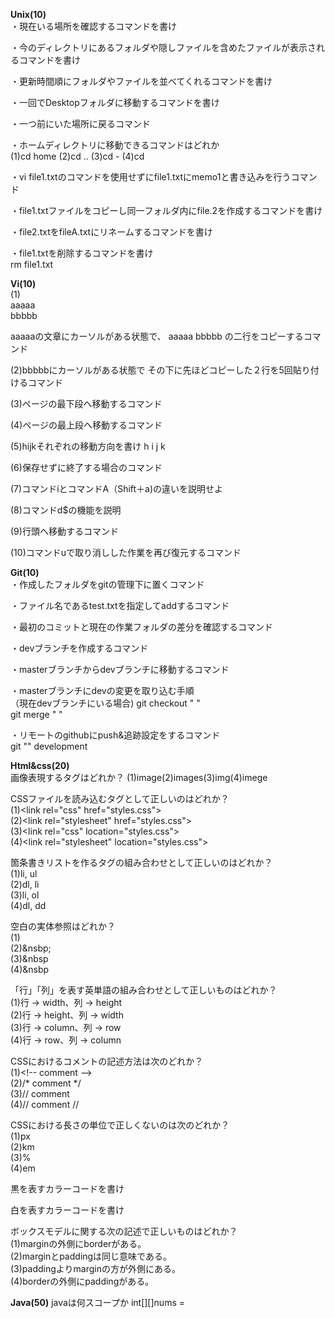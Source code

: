 **Unix(10)**  
・現在いる場所を確認するコマンドを書け  

・今のディレクトリにあるフォルダや隠しファイルを含めたファイルが表示されるコマンドを書け  

・更新時間順にフォルダやファイルを並べてくれるコマンドを書け  

・一回でDesktopフォルダに移動するコマンドを書け  

・一つ前にいた場所に戻るコマンド  

・ホームディレクトリに移動できるコマンドはどれか  
(1)cd home (2)cd .. (3)cd - (4)cd  

・vi file1.txtのコマンドを使用せずにfile1.txtにmemo1と書き込みを行うコマンド  

・file1.txtファイルをコピーし同一フォルダ内にfile.2を作成するコマンドを書け  

・file2.txtをfileA.txtにリネームするコマンドを書け  

・file1.txtを削除するコマンドを書け  
rm file1.txt


**Vi(10)**  
(1)  
aaaaa  
bbbbb

aaaaaの文章にカーソルがある状態で、
aaaaa
bbbbb
の二行をコピーするコマンド

(2)bbbbbにカーソルがある状態で
その下に先ほどコピーした２行を5回貼り付けるコマンド

(3)ページの最下段へ移動するコマンド

(4)ページの最上段へ移動するコマンド

(5)hijkそれぞれの移動方向を書け
h
i
j
k

(6)保存せずに終了する場合のコマンド

(7)コマンドiとコマンドA（Shift＋a)の違いを説明せよ

(8)コマンドd$の機能を説明

(9)行頭へ移動するコマンド

(10)コマンドuで取り消しした作業を再び復元するコマンド

**Git(10)**  
・作成したフォルダをgitの管理下に置くコマンド  

・ファイル名であるtest.txtを指定してaddするコマンド  

・最初のコミットと現在の作業フォルダの差分を確認するコマンド  

・devブランチを作成するコマンド  

・masterブランチからdevブランチに移動するコマンド  

・masterブランチにdevの変更を取り込む手順  
（現在devブランチにいる場合)
git checkout " "  
git merge " "  

・リモートのgithubにpush&追跡設定をするコマンド  
git "" development  

**Html&css(20)**  
画像表現するタグはどれか？
(1)image(2)images(3)img(4)imege

CSSファイルを読み込むタグとして正しいのはどれか？  
(1)&lt;link rel="css" href="styles.css"&gt;  
(2)&lt;link rel="stylesheet" href="styles.css"&gt;  
(3)&lt;link rel="css" location="styles.css"&gt;  
(4)&lt;link rel="stylesheet" location="styles.css"&gt;  

箇条書きリストを作るタグの組み合わせとして正しいのはどれか？  
(1)li, ul  
(2)dl, li  
(3)li, ol  
(4)dl, dd  

空白の実体参照はどれか？  
(1)&nbsp;  
(2)&nsbp;  
(3)&nbsp  
(4)&nsbp  

「行」「列」を表す英単語の組み合わせとして正しいものはどれか？  
(1)行 → width、列 → height  
(2)行 → height、列 → width  
(3)行 → column、列 → row  
(4)行 → row、列 → column  

CSSにおけるコメントの記述方法は次のどれか？  
(1)&lt;!-- comment --&gt;  
(2)/* comment */  
(3)// comment  
(4)// comment //  

CSSにおける長さの単位で正しくないのは次のどれか？  
(1)px  
(2)km  
(3)%  
(4)em  

黒を表すカラーコードを書け

白を表すカラーコードを書け

ボックスモデルに関する次の記述で正しいものはどれか？  
(1)marginの外側にborderがある。  
(2)marginとpaddingは同じ意味である。  
(3)paddingよりmarginの方が外側にある。  
(4)borderの外側にpaddingがある。  

**Java(50)**
javaは何スコープか
int[][]nums = 


